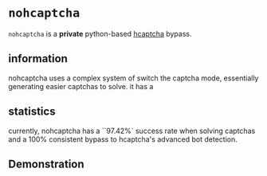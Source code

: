 # `nohcaptcha`
`nohcaptcha` is a **private** python-based [hcaptcha](https://hcaptcha.com) bypass.

## information
nohcaptcha uses a complex system of switch the captcha mode, essentially generating easier captchas to solve. it has a 

## statistics
currently, nohcaptcha has a ``97.42%` success rate when solving captchas and a 100% consistent bypass to hcaptcha's advanced bot detection.

## Demonstration
